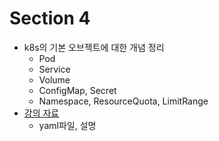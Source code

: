 # Section 4
* k8s의 기본 오브젝트에 대한 개념 정리
  * Pod
  * Service
  * Volume
  * ConfigMap, Secret
  * Namespace, ResourceQuota, LimitRange
* [강의 자료](https://kubetm.github.io/k8s/03-beginner-basic-resource/)
  * yaml파일, 설명